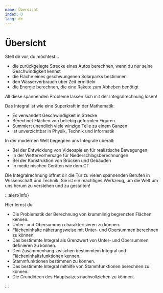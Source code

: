 ```yaml
---
name: Übersicht
index: 0
lang: de
---
```


# Übersicht

Stell dir vor, du möchtest...
- die zurückgelegte Strecke eines Autos berechnen, wenn du nur seine Geschwindigkeit kennst
- die Fläche eines geschwungenen Solarparks bestimmen
- den Wasserverbrauch über Zeit ermitteln
- die Energie berechnen, die eine Rakete zum Abheben benötigt

All diese spannenden Probleme lassen sich mit der Integralrechnung lösen! 

Das Integral ist wie eine Superkraft in der Mathematik:
- Es verwandelt Geschwindigkeit in Strecke
- Berechnet Flächen von beliebig geformten Figuren
- Summiert unendlich viele winzige Teile zu einem Ganzen
- Ist unverzichtbar in Physik, Technik und Informatik

In der modernen Welt begegnen uns Integrale überall:
- Bei der Entwicklung von Videospielen für realistische Bewegungen
- In der Wettervorhersage für Niederschlagsberechnungen
- Bei der Konstruktion von Brücken und Gebäuden
- In medizinischen Geräten wie dem CT

Die Integralrechnung öffnet dir die Tür zu vielen spannenden Berufen in Wissenschaft und Technik. Sie ist ein mächtiges Werkzeug, um die Welt um uns herum zu verstehen und zu gestalten!

:::alert{info}

Hier lernst du

- Die Problematik der Berechnung von krummlinig
begrenzten Flächen kennen.
- Unter- und Obersummen charakterisieren zu können.
- Flächeninhalte näherungsweise mit Unter- und
Obersummen berechnen zu können.
- Das bestimmte Integral als Grenzwert von Unter-
und Obersummen definieren zu können.
- Den Zusammenhang zwischen bestimmtem
Integral und Flächeninhaltsfunktionen kennen.
- Stammfunktionen bestimmen zu können.
- Das bestimmte Integral mithilfe von
Stammfunktionen berechnen zu können.
- Die Grundideen des Hauptsatzes nachvollziehen zu
können.

:::